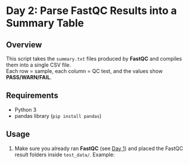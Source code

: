# Day 2: Parse FastQC Results into a Summary Table

## Overview
This script takes the `summary.txt` files produced by **FastQC** and compiles them into a single CSV file.  
Each row = sample, each column = QC test, and the values show **PASS/WARN/FAIL**.

## Requirements
- Python 3
- pandas library (`pip install pandas`)

## Usage
1. Make sure you already ran **FastQC** (see [Day 1](../Day1_FastQC_Bash/)) and placed the FastQC result folders inside `test_data/`.
   Example:

